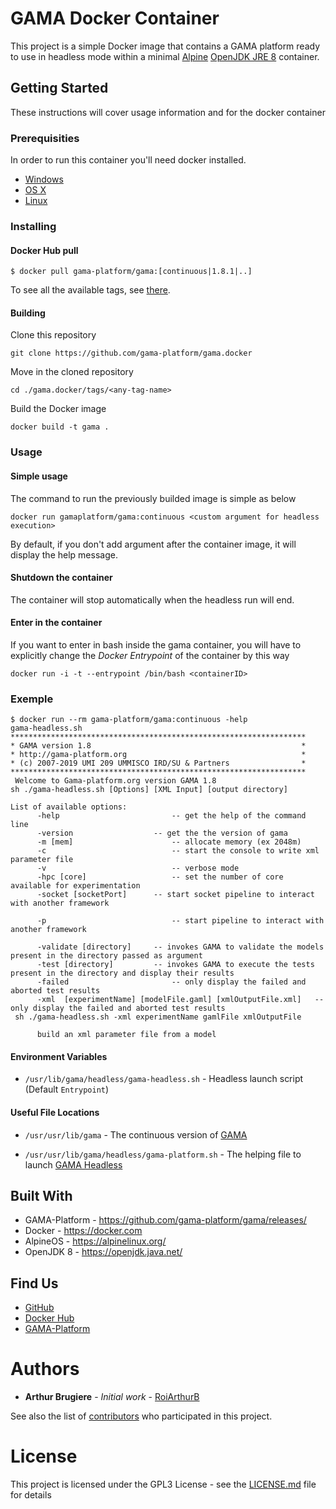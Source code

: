 # GAMA Docker Container

This project is a simple Docker image that contains a GAMA platform ready to use in headless mode within a minimal [Alpine](https://alpinelinux.org/) [OpenJDK JRE 8](https://openjdk.java.net/) container.

## Getting Started

These instructions will cover usage information and for the docker container 

### Prerequisities


In order to run this container you'll need docker installed.

* [Windows](https://docs.docker.com/windows/started)
* [OS X](https://docs.docker.com/mac/started/)
* [Linux](https://docs.docker.com/linux/started/)

### Installing

#### Docker Hub pull

```shell
$ docker pull gama-platform/gama:[continuous|1.8.1|..]
```

To see all the available tags, see [there](https://hub.docker.com/r/gamaplatform/gama/tags).

#### Building

Clone this repository

```
git clone https://github.com/gama-platform/gama.docker
```

Move in the cloned repository

```
cd ./gama.docker/tags/<any-tag-name>
```

Build the Docker image

```
docker build -t gama .
```

### Usage

#### Simple usage

The command to run the previously builded image is simple as below

```
docker run gamaplatform/gama:continuous <custom argument for headless execution>
```

By default, if you don't add argument after the container image, it will display the help message.

#### Shutdown the container

The container will stop automatically when the headless run will end.

#### Enter in the container

If you want to enter in bash inside the gama container, you will have to explicitly change the _Docker Entrypoint_ of the container by this way

```
docker run -i -t --entrypoint /bin/bash <containerID>
```

### Exemple

```
$ docker run --rm gama-platform/gama:continuous -help
gama-headless.sh
******************************************************************
* GAMA version 1.8                                               *
* http://gama-platform.org                                       *
* (c) 2007-2019 UMI 209 UMMISCO IRD/SU & Partners                *
******************************************************************
 Welcome to Gama-platform.org version GAMA 1.8
sh ./gama-headless.sh [Options] [XML Input] [output directory]

List of available options:
      -help     				 	-- get the help of the command line
      -version     				-- get the the version of gama
      -m [mem]    					-- allocate memory (ex 2048m)
      -c        					-- start the console to write xml parameter file
      -v 							-- verbose mode
      -hpc [core] 					-- set the number of core available for experimentation
      -socket [socketPort] 		-- start socket pipeline to interact with another framework

      -p        					-- start pipeline to interact with another framework

      -validate [directory]    	-- invokes GAMA to validate the models present in the directory passed as argument
      -test [directory]		   	-- invokes GAMA to execute the tests present in the directory and display their results
      -failed		   				-- only display the failed and aborted test results
      -xml	[experimentName] [modelFile.gaml] [xmlOutputFile.xml]	-- only display the failed and aborted test results
 sh ./gama-headless.sh -xml experimentName gamlFile xmlOutputFile

      build an xml parameter file from a model
```

#### Environment Variables

* `/usr/lib/gama/headless/gama-headless.sh` - Headless launch script (Default `Entrypoint`)

#### Useful File Locations

* `/usr/usr/lib/gama` - The continuous version of [GAMA](http://gama-platform.org)

* `/usr/usr/lib/gama/headless/gama-platform.sh` - The helping file to launch [GAMA Headless](http://gama-platform.org/wiki/Headless)

## Built With

* GAMA-Platform - https://github.com/gama-platform/gama/releases/
* Docker - https://docker.com
* AlpineOS - https://alpinelinux.org/
* OpenJDK 8 - https://openjdk.java.net/

## Find Us

* [GitHub](https://github.com/gama-platform)
* [Docker Hub](https://hub.docker.com/r/gamaplatform/gama)
* [GAMA-Platform](https://gama-platform.github.io/)

<!--
## Contributing

Please read [CONTRIBUTING.md](CONTRIBUTING.md) for details on our code of conduct, and the process for submitting pull requests to us.
-->

# Authors

* **Arthur Brugiere** - *Initial work* - [RoiArthurB](https://github.com/RoiArthurB)

See also the list of [contributors](https://github.com/gama-platform/gama.docker/contributors) who participated in this project.

# License

This project is licensed under the GPL3 License - see the [LICENSE.md](LICENSE.md) file for details

